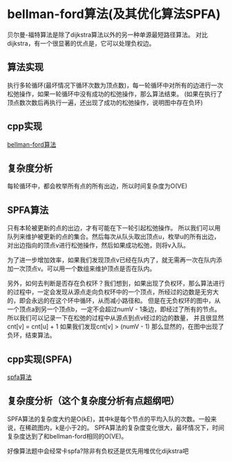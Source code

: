 # bellman-ford算法(及其优化算法SPFA)

贝尔曼-福特算法是除了dijkstra算法以外的另一种单源最短路径算法。
对比dijkstra，有一个很显著的优点是，它可以处理负权边。

## 算法实现

执行多轮循环(最坏情况下循环次数为顶点数)，每一轮循环中对所有的边进行一次松弛操作，如果一轮循环中没有成功的松弛操作，那么算法结束。
(如果在执行了顶点数次数后再执行一遍，还出现了成功的松弛操作，说明图中存在负环)

## cpp实现

[bellman-ford算法](./bellman-ford算法.cpp)

## 复杂度分析

每轮循环中，都会枚举所有点的所有出边，所以时间复杂度为O(VE)

## SPFA算法

只有本轮被更新的点的出边，才有可能在下一轮引起松弛操作。
所以我们可以用队列来维护被更新的点的集合。然后每次从队头取出顶点u，枚举u的所有出边，对出边指向的顶点v进行松弛操作，然后如果成功松弛，则将v入队。

为了进一步增加效率，如果我们发现顶点v已经在队内了，就无需再一次在队内添加一次顶点v。可以用一个数组来维护顶点是否在队内。

另外，如何去判断是否存在负权环？我们想到，如果出现了负权环，那么算法进行的过程中，一定会发现从源点走向负权环中的一个顶点，所经过的边数是无穷大的，即会永远的在这个环中循环，从而减小路径和。
但是在无负权环的图中，从一个顶点a到另一个顶点b，一定不会超过numV - 1条边，即经过了所有的节点。
所以我们可以记录一下在松弛的过程中从源点到点v经过的边的数量，
并且很显然cnt[v] = cnt[u] + 1
如果我们发现cnt[v] > (numV - 1)
那么显然的，在图中出现了负环，结束算法。

## cpp实现(SPFA)

[spfa算法](./bellman-ford算法_spfa.cpp)

## 复杂度分析（这个复杂度分析有点超纲吧）

SPFA算法的复杂度大约是O(kE)，其中k是每个节点的平均入队的次数。一般来说，在稀疏图内，k是小于2的。
SPFA算法的复杂度变化很大，最坏情况下，时间复杂度达到了和bellman-ford相同的O(VE)。

好像算法题中会经常卡spfa?除非有负权还是优先用堆优化dijkstra吧
